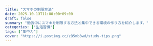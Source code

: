 ```yaml
---
title: "スマホの制限方法"
date: 2025-10-13T11:00:00+09:00
draft: false
summary: "勉強中にスマホを制限する方法と集中できる環境の作り方を紹介します。"
categories: ["生活習慣"]
tags: ["集中力"]
cover: "https://i.postimg.cc/zB5mb3wd/study-tips.png"
---
```


